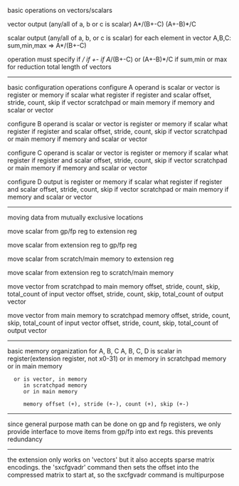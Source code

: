 basic operations on vectors/scalars

   vector output (any/all of a, b or c is scalar)
      A*/(B+-C)
      (A+-B)*/C

   scalar output (any/all of a, b, or c is scalar)
      for each element in vector A,B,C:
         sum,min,max => A*/(B+-C)

   operation must specify
      if */
      if +-
      if A*/(B+-C) or (A+-B)*/C
      if sum,min or max for reduction
      total length of vectors

-------------------------------------------------------------------------------
basic configuration operations
   configure A operand
      is scalar or vector
      is register or memory if scalar
      what register if register and scalar
      offset, stride, count, skip if vector
      scratchpad or main memory if memory and scalar or vector

   configure B operand
      is scalar or vector
      is register or memory if scalar
      what register if register and scalar
      offset, stride, count, skip if vector
      scratchpad or main memory if memory and scalar or vector

   configure C operand
      is scalar or vector
      is register or memory if scalar
      what register if register and scalar
      offset, stride, count, skip if vector
      scratchpad or main memory if memory and scalar or vector

   configure D output
      is register or memory if scalar
      what register if register and scalar
      offset, stride, count, skip if vector
      scratchpad or main memory if memory and scalar or vector

-------------------------------------------------------------------------------
moving data from mutually exclusive locations

   move scalar from gp/fp reg to extension reg

   move scalar from extension reg to gp/fp reg

   move scalar from scratch/main memory to extension reg

   move scalar from extension reg to scratch/main memory

   move vector from scratchpad to main memory
      offset, stride, count, skip, total_count of input vector
      offset, stride, count, skip, total_count of output vector

   move vector from main memory to scratchpad memory
      offset, stride, count, skip, total_count of input vector
      offset, stride, count, skip, total_count of output vector

-------------------------------------------------------------------------------
basic memory organization for A, B, C
   A, B, C, D
      is scalar 
         in register(extension register, not x0-31)
         or in memory
            in scratchpad memory
            or in main memory

      or is vector, in memory
         in scratchpad memory
         or in main memory

         memory offset (+), stride (+-), count (+), skip (+-)

-------------------------------------------------------------------------------
since general purpose math can be done on gp and fp registers, we only provide
   interface to move items from gp/fp into ext regs. this prevents redundancy

-------------------------------------------------------------------------------
the extension only works on 'vectors' but it also accepts sparse matrix 
encodings. the 'sxcfgvadr' command then sets the offset into the compressed
matrix to start at, so the sxcfgvadr command is multipurpose
